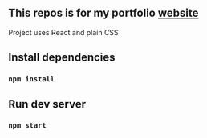 ## This repos is for my portfolio [website](https://msx47.github.io)

Project uses React and plain CSS

## Install dependencies

### `npm install`

## Run dev server

### `npm start`